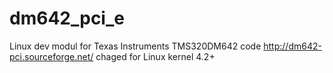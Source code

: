 # dm642_pci_e
Linux dev modul for Texas Instruments TMS320DM642
code http://dm642-pci.sourceforge.net/ chaged 
for Linux kernel 4.2+
